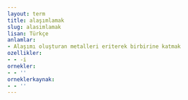```yaml
---
layout: term
title: alaşımlamak
slug: alasimlamak
lisan: Türkçe
anlamlar:
- Alaşımı oluşturan metalleri eriterek birbirine katmak
ozellikler:
- - -i
ornekler:
- - ''
orneklerkaynak:
- - ''
---
```

